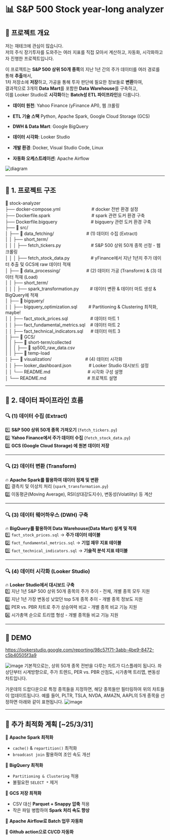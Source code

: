 # 📊 S&P 500 Stock year-long analyzer
 
 ## 💎 프로젝트 개요
 
 저는 재테크에 관심이 많습니다.  
 저의 주식 장기투자를 도와주는 여러 지표를 직접 모아서 계산하고, 자동화, 시각화하고자 진행한 프로젝트입니다.
 
 이 프로젝트는 **S&P 500 상위 50개 종목**의 지난 1년 간의 주가 데이터를 여러 경로를 통해 **추출**해서,  
 1차 저장소에 **저장**하고, 가공을 통해 투자 판단에 필요한 정보들로 **변환**하여,  
 결과적으로 3개의 **Data Mart**를 포함한 **Data Warehouse**를 구축하고,  
 이를 Looker Studio로 **시각화**하는 **Batch성 ETL 파이프라인**을 다룹니다.
 
 - **데이터 원천**: Yahoo Finance (yFinance API), 웹 크롤링
 - **ETL 기술 스택** Python, Apache Spark, Google Cloud Storage (GCS)
 - **DWH & Data Mart**: Google BigQuery
 - **데이터 시각화**: Looker Studio
 - **개발 환경**: Docker, Visual Studio Code, Linux
 
 - **자동화 오케스트레이션**: Apache Airflow
 
![diagram](https://github.com/user-attachments/assets/ca5862ba-db08-472d-8a0a-18750e5a269d)

 ---
 
 ## 💎 1. 프로젝트 구조
 
 📂 stock-analyzer<br>
 ├── docker-compose.yml&nbsp;&nbsp;&nbsp;&nbsp;&nbsp;&nbsp;&nbsp;&nbsp;&nbsp;&nbsp;&nbsp;&nbsp;&nbsp;&nbsp;&nbsp;&nbsp;&nbsp;&nbsp;&nbsp;&nbsp;&nbsp;&nbsp;&nbsp;&nbsp; # docker 전반 환경 설정<br>
 ├── Dockerfile.spark&nbsp;&nbsp;&nbsp;&nbsp;&nbsp;&nbsp;&nbsp;&nbsp;&nbsp;&nbsp;&nbsp;&nbsp;&nbsp;&nbsp;&nbsp;&nbsp;&nbsp;&nbsp;&nbsp;&nbsp;&nbsp;&nbsp;&nbsp;&nbsp;&nbsp;&nbsp;&nbsp;&nbsp;&nbsp;&nbsp;&nbsp;&nbsp; # spark 관련 도커 환경 구축<br>
 ├── Dockerfile.bigquery &nbsp;&nbsp;&nbsp;&nbsp;&nbsp;&nbsp;&nbsp;&nbsp;&nbsp;&nbsp;&nbsp;&nbsp;&nbsp;&nbsp;&nbsp;&nbsp;&nbsp;&nbsp;&nbsp;&nbsp;&nbsp;&nbsp;&nbsp;&nbsp;&nbsp;&nbsp;# bigquery 관련 도커 환경 구축<br>
 ├── 📂 src/<br>
 │ ├── 📂 data_fetching/ &nbsp;&nbsp;&nbsp;&nbsp;&nbsp;&nbsp;&nbsp;&nbsp;&nbsp;&nbsp;&nbsp;&nbsp;&nbsp;&nbsp;&nbsp;&nbsp;&nbsp;&nbsp;&nbsp;&nbsp;&nbsp;&nbsp;&nbsp;&nbsp;&nbsp;# (1) 데이터 수집 (Extract)<br>
 │ │ ├── short_term/<br>
 │ │ │ ├── fetch_tickers.py&nbsp;&nbsp;&nbsp;&nbsp;&nbsp;&nbsp;&nbsp;&nbsp;&nbsp;&nbsp;&nbsp;&nbsp;&nbsp;&nbsp;&nbsp;&nbsp;&nbsp;&nbsp;&nbsp;&nbsp;&nbsp;&nbsp;&nbsp; # S&P 500 상위 50개 종목 선정 - 웹 크롤링<br>
 │ │ │ ├── fetch_stock_data.py&nbsp;&nbsp;&nbsp;&nbsp;&nbsp;&nbsp;&nbsp;&nbsp;&nbsp;&nbsp;&nbsp;&nbsp;&nbsp;&nbsp;&nbsp;&nbsp; # yFinance에서 지난 1년치 주가 데이터 추출 및 GCS에 raw 데이터 적재<br>
 │ ├── 📂 data_processing/&nbsp;&nbsp;&nbsp;&nbsp;&nbsp;&nbsp;&nbsp;&nbsp;&nbsp;&nbsp;&nbsp;&nbsp;&nbsp;&nbsp;&nbsp;&nbsp;&nbsp;&nbsp;&nbsp;&nbsp; # (2) 데이터 가공 (Transform) & (3) 데이터 적재 (Load)<br>
 │ │ ├── short_term/<br>
 │ │ │ ├── spark_transformation.py &nbsp;&nbsp;&nbsp;&nbsp;&nbsp;&nbsp;&nbsp;&nbsp;# 데이터 변환 & 데이터 마트 생성 & BigQuery에 적재<br>
 │ ├── 📂 bigquery/<br>
 │ │ ├── bigquery_optimization.sql &nbsp;&nbsp;&nbsp;&nbsp;&nbsp;&nbsp;&nbsp;&nbsp;# Partitioning & Clustering 최적화, maybe!<br>
 │ │ ├── fact_stock_prices.sql&nbsp;&nbsp;&nbsp;&nbsp;&nbsp;&nbsp;&nbsp;&nbsp;&nbsp;&nbsp;&nbsp;&nbsp;&nbsp;&nbsp;&nbsp;&nbsp;&nbsp; # 데이터 마트 1<br>
 │ │ ├── fact_fundamental_metrics.sql &nbsp;&nbsp;&nbsp;# 데이터 마트 2<br>
 │ │ ├── fact_technical_indicators.sql&nbsp;&nbsp;&nbsp;&nbsp;&nbsp; # 데이터 마트 3<br>
 │ ├── 📂 GCS/<br>
 │ │ ├── 📂 short-term/collected<br>
 │ │ │ ├── 📂 sp500_raw_data.csv<br>
 │ │ ├── 📂 temp-load<br>
 │ ├── 📂 visualization/ &nbsp;&nbsp;&nbsp;&nbsp;&nbsp;&nbsp;&nbsp;&nbsp;&nbsp;&nbsp;&nbsp;&nbsp;&nbsp;&nbsp;&nbsp;&nbsp;&nbsp;&nbsp;&nbsp;&nbsp;&nbsp;&nbsp;&nbsp;&nbsp;&nbsp;&nbsp;# (4) 데이터 시각화<br>
 │ │ ├── looker_dashboard.json&nbsp;&nbsp;&nbsp;&nbsp;&nbsp;&nbsp;&nbsp;&nbsp;&nbsp;&nbsp;&nbsp;&nbsp;&nbsp; # Looker Studio 대시보드 설정<br>
 │ │ └── README.md&nbsp;&nbsp;&nbsp;&nbsp;&nbsp;&nbsp;&nbsp;&nbsp;&nbsp;&nbsp;&nbsp;&nbsp;&nbsp;&nbsp;&nbsp;&nbsp;&nbsp;&nbsp;&nbsp;&nbsp;&nbsp;&nbsp;&nbsp;&nbsp;&nbsp;&nbsp;&nbsp;&nbsp;&nbsp;&nbsp;# 시각화 구성 설명<br>
 │ └── README.md&nbsp;&nbsp;&nbsp;&nbsp;&nbsp;&nbsp;&nbsp;&nbsp;&nbsp;&nbsp;&nbsp;&nbsp;&nbsp;&nbsp;&nbsp;&nbsp;&nbsp;&nbsp;&nbsp;&nbsp;&nbsp;&nbsp;&nbsp;&nbsp;&nbsp;&nbsp;&nbsp;&nbsp;&nbsp;&nbsp;&nbsp;&nbsp; # 프로젝트 설명<br>
 
 ---
 
 ## 💎 2. 데이터 파이프라인 흐름
 
 ### **🔍 (1) 데이터 수집 (Extract)**
 
 1️⃣ **S&P 500 상위 50개 종목 가져오기** (`fetch_tickers.py`)  
 2️⃣ **Yahoo Finance에서 주가 데이터 수집** (`fetch_stock_data.py`)  
 3️⃣ **GCS (Google Cloud Storage) 에 원본 데이터 저장**  
 
 
 ---
 
 ### **🔍 (2) 데이터 변환 (Transform)**
 
 🔥 **Apache Spark를 활용하여 데이터 정제 및 변환**  
 1️⃣ 결측치 및 이상치 처리 (`spark_transformation.py`)  
 2️⃣ 이동평균(Moving Average), RSI(상대강도지수), 변동성(Volatility) 등 계산  
 
 
 ---
 
 ### **🔍 (3) 데이터 웨어하우스 (DWH) 구축**
 
 🔥 **BigQuery를 활용하여 Data Warehouse(Data Mart) 설계 및 적재**  
 1️⃣ `fact_stock_prices.sql` → **주가 데이터 테이블**  
 2️⃣ `fact_fundamental_metrics.sql` → **기업 재무 지표 테이블**  
 3️⃣ `fact_technical_indicators.sql` → **기술적 분석 지표 테이블**  
 
 
 ---
 
 ### **🔍 (4) 데이터 시각화 (Looker Studio)**
 
 🔥 **Looker Studio에서 대시보드 구축**  
 1️⃣ 지난 1년 S&P 500 상위 50개 종목의 주가 추이 - 전체, 개별 종목 모두 지원  
 2️⃣ 지난 1년 가장 변동성 낮았던 top 5개 종목 추이 - 개별 종목 정보도 지원   
 3️⃣ PER vs. PBR 차트로 주가 상승여력 비교 - 개별 종목 비교 기능 지원  
 4️⃣ 시가총액 순으로 트리맵 형성 - 개별 종목들 비교 기능 지원  
 

  ---
 
 ## 💎 DEMO
 
https://lookerstudio.google.com/reporting/98c57f71-3abb-4be9-8472-c5b40505f3a9

![image](https://github.com/user-attachments/assets/7e701263-a9f3-4b89-aadb-85da7ebc5717)
 기본적으로는, 상위 50개 종목 전반을 다루는 차트가 디스플레이 됩니다.
 좌상단부터 시계방향으로, 주가 트렌드, PER vs. PBR 산점도, 시가총액 트리맵, 변동성 차트입니다.

 가운데의 드랍다운으로 특정 종목들을 지정하면, 해당 종목들만 필터링하여 위의 차트들이 업데이트됩니다.
 예를 들어, PLTR, TSLA, NVDA, AMAZN, AAPL의 5개 종목을 선정하면 아래와 같이 표현됩니다.
![image](https://github.com/user-attachments/assets/4dd0744e-58b3-49a7-b272-0001f830710a)

 
 ---
 
 ## 📣 추가 최적화 계획 [~25/3/31]
 
 📝 **Apache Spark 최적화**
 
 - `cache()` & `repartition()` 최적화  
 - `broadcast join` 활용하여 조인 속도 개선  
 
 📝 **BigQuery 최적화**
 
 - `Partitioning & Clustering` 적용  
 - 불필요한 `SELECT *` 제거  
 
 📝 **GCS 저장 최적화**
 
 - CSV 대신 **Parquet + Snappy 압축** 적용  
 - 작은 파일 병합하여 **Spark 처리 속도 향상**  
 
 📝 **Apache Airflow로 Batch 업무 자동화**
 
 📝 **Github action으로 CI/CD 자동화**
 

